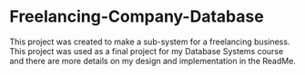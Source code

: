 # Freelancing-Company-Database
This project was created to make a sub-system for a freelancing business. This project was used as a final project for my Database Systems course and there are more details on my design and implementation in the ReadMe. 
